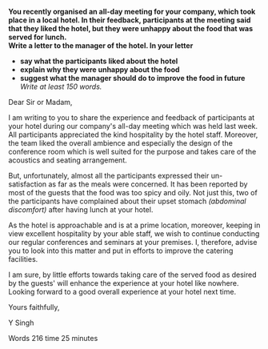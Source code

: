 **You recently organised an all-day meeting for your company, which took place in a local hotel. In their feedback, participants at the meeting said that they liked the hotel, but they were unhappy about the food that was served for lunch.**  
**Write a letter to the manager of the hotel. In your letter**  
- **say what the participants liked about the hotel**
- **explain why they were unhappy about the food**
- **suggest what the manager should do to improve the food in future**  
*Write at least 150 words.*  

Dear Sir or Madam,

I am writing to you to share the experience and feedback of participants at your hotel during our company's all-day meeting which was held last week. All participants appreciated the kind hospitality by the hotel staff. Moreover, the team liked the overall ambience and especially the design of the conference room which is well suited for the purpose and takes care of the acoustics and seating arrangement.

But, unfortunately, almost all the participants expressed their un-satisfaction as far as the meals were concerned. It has been reported by most of the guests that the food was too spicy and oily. Not just this, two of the participants have complained about their upset stomach *(abdominal discomfort)* after having lunch at your hotel.  

As the hotel is approachable and is at a prime location, moreover, keeping in view excellent hospitality by your able staff, we wish to continue conducting our regular conferences and seminars at your premises. I, therefore, advise you to look into this matter and put in efforts to improve the catering facilities.

I am sure, by little efforts towards taking care of the served food as desired by the guests' will enhance the experience at your hotel like nowhere. Looking forward to a good overall experience at your hotel next time.

Yours faithfully,

Y Singh

Words 216 time 25 minutes
